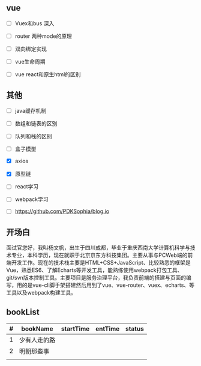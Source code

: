 
## vue

- [ ] Vuex和bus 深入
- [ ] router 两种mode的原理
- [ ] 双向绑定实现
- [ ] vue生命周期
- [ ] vue react和原生html的区别



## 其他

- [ ] java缓存机制 
- [ ] 数组和链表的区别
- [ ] 队列和栈的区别
- [ ] 盒子模型
- [x] axios
- [x] 原型链
- [ ] react学习
- [ ] webpack学习
- [ ] https://github.com/PDKSophia/blog.io



##  开场白

面试官您好，我叫杨文帆，出生于四川成都，毕业于重庆西南大学计算机科学与技术专业，本科学历，现在就职于北京京东方科技集团。主要从事与PCWeb端的前端开发工作。现在的技术栈主要是HTML+CSS+JavaScript、比较熟悉的框架是Vue，熟悉ES6、了解Echarts等开发工具，能熟练使用webpack打包工具、git/svn版本控制工具。主要项目是服务治理平台，我负责前端的搭建与页面的编写，用的是vue-cli脚手架搭建然后用到了vue、vue-router、vuex、echarts、等工具以及webpack构建工具。





##   bookList



| #    | bookName     | startTime | entTime | status |
| ---- | ------------ | --------- | ------- | ------ |
| 1    | 少有人走的路 |           |         |        |
| 2    | 明朝那些事   |           |         |        |
|      |              |           |         |        |

